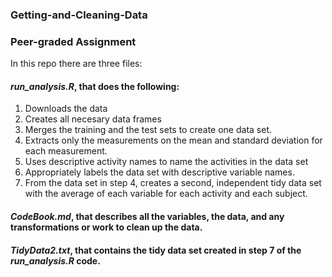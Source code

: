 ### Getting-and-Cleaning-Data 
### Peer-graded Assignment

In this repo there are three files:
#### _run_analysis.R_, that does the following:
1. Downloads the data
2. Creates all necesary data frames
3. Merges the training and the test sets to create one data set.
4. Extracts only the measurements on the mean and standard deviation for each measurement.
5. Uses descriptive activity names to name the activities in the data set
6. Appropriately labels the data set with descriptive variable names.
7. From the data set in step 4, creates a second, independent tidy data set with the average of each variable for each activity and each subject.
#### _CodeBook.md_, that describes all the variables, the data, and any transformations or work to clean up the data. 
#### _TidyData2.txt_, that contains the tidy data set created in step 7 of the _run_analysis.R_ code.
